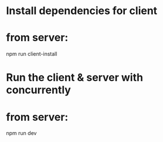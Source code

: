 # Install dependencies for client

# from server:

npm run client-install

# Run the client & server with concurrently

# from server:

npm run dev
